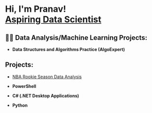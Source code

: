 <h1>Hi, I'm Pranav! <br/><a href="https://github.com/pranavboddapati"> <a href="www.linkedin.com/in/pranav-boddapati-24851631a">Aspiring Data Scientist</a> 

<h2>👨‍💻 Data Analysis/Machine Learning Projects:</h2>

- <b>Data Structures and Algorithms Practice (AlgoExpert)</b>
 
## Projects:
- [NBA Rookie Season Data Analysis](https://github.com/pranavboddapati/nba-rookie-data-analysis)


- <b>PowerShell</b>
 
- <b>C# (.NET Desktop Applications)</b>
 
- <b>Python</b>
  



<!--
**joshmadakor1/joshmadakor1** is a ✨ _special_ ✨ repository because its `README.md` (this file) appears on your GitHub profile.

Here are some ideas to get you started:

- 🔭 I’m currently working on ...
- 🌱 I’m currently learning ...
- 👯 I’m looking to collaborate on ...
- 🤔 I’m looking for help with ...
- 💬 Ask me about ...
- 📫 How to reach me: ...
- 😄 Pronouns: ...
- ⚡ Fun fact: ...
-->
